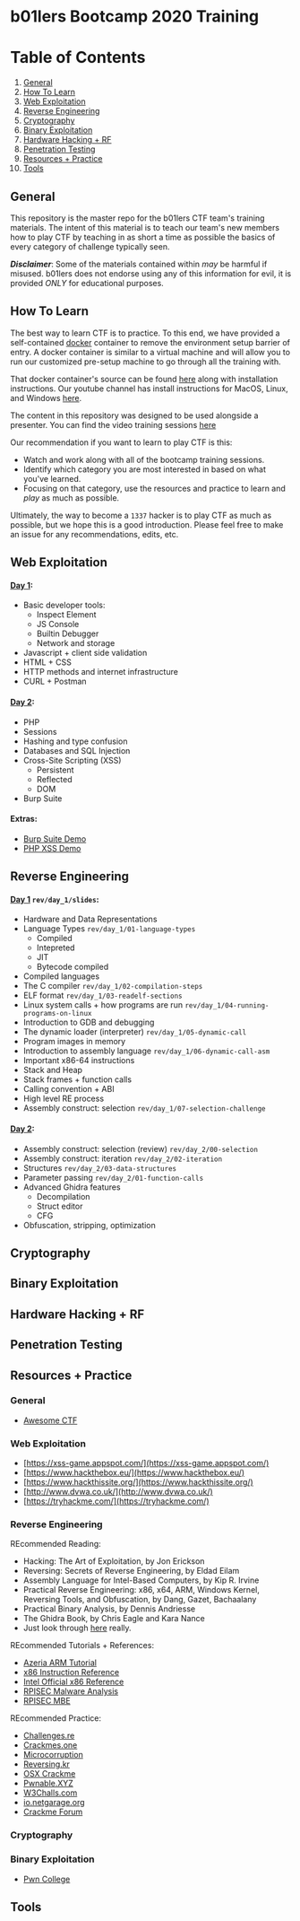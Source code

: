 # b01lers Bootcamp 2020 Training

# Table of Contents
1. [General](#general)
2. [How To Learn](#howto)
3. [Web Exploitation](#web)
4. [Reverse Engineering](#re)
5. [Cryptography](#crypto)
6. [Binary Exploitation](#pwn)
7. [Hardware Hacking + RF](#hardware)
8. [Penetration Testing](#pentesting)
9. [Resources + Practice](#resources)
10. [Tools](#tools)

## General <a name="general" />

This repository is the master repo for the b01lers CTF team's training materials. The intent of this material is to teach our team's new members how to play CTF by teaching in as short a time as possible the basics of every category of challenge typically seen. 

***Disclaimer***: Some of the materials contained within *may* be harmful if misused. b01lers does not endorse using any of this information for evil, it is provided _ONLY_ for educational purposes.


## How To Learn <a name="howto" />

The best way to learn CTF is to practice. To this end, we have provided a self-contained [docker](https://www.docker.com/) container to remove the environment setup barrier of entry. A docker container is similar to a virtual machine and will allow you to run our customized pre-setup machine to go through all the training with.

That docker container's source can be found [here](https://github.com/b01lers/bootcamp-docker-2020) along with installation instructions. Our youtube channel has install instructions for MacOS, Linux, and Windows [here](https://www.youtube.com/watch?v=a66mwylcXVU&list=PLdGU-K4Khkr_vuAVPbIBPgDfi9jq3PuYl).

The content in this repository was designed to be used alongside a presenter. You can find the video training sessions [here](https://www.youtube.com/playlist?list=PLdGU-K4Khkr8iqzOdjKKj1QLmJJnks5fO)

Our recommendation if you want to learn to play CTF is this:
- Watch and work along with all of the bootcamp training sessions.
- Identify which category you are most interested in based on what you've learned.
- Focusing on that category, use the resources and practice to learn and *play* as much as possible.

Ultimately, the way to become a `1337` hacker is to play CTF as much as possible, but we hope this is a good introduction. Please feel free to make an issue for any recommendations, edits, etc.

## Web Exploitation <a name="web" />

#### [Day 1](https://www.youtube.com/watch?v=FvSDpqVoeNQ):
- Basic developer tools:
    - Inspect Element
    - JS Console
    - Builtin Debugger
    - Network and storage
- Javascript + client side validation
- HTML + CSS
- HTTP methods and internet infrastructure
- CURL + Postman

#### [Day 2](https://www.youtube.com/watch?v=k962ILypsvM):
- PHP
- Sessions
- Hashing and type confusion
- Databases and SQL Injection
- Cross-Site Scripting (XSS)
    - Persistent
    - Reflected
    - DOM
- Burp Suite

#### Extras:
- [Burp Suite Demo](https://www.youtube.com/watch?v=F_CuwnTUc54)
- [PHP XSS Demo](https://www.youtube.com/watch?v=RStTjA32f8A)

## Reverse Engineering <a name="re" />

#### [Day 1](https://www.youtube.com/watch?v=j6nj3uMp-dg) `rev/day_1/slides`:
- Hardware and Data Representations
- Language Types `rev/day_1/01-language-types`
    - Compiled
    - Intepreted
    - JIT
    - Bytecode compiled
- Compiled languages
- The C compiler `rev/day_1/02-compilation-steps`
- ELF format `rev/day_1/03-readelf-sections`
- Linux system calls + how programs are run `rev/day_1/04-running-programs-on-linux`
- Introduction to GDB and debugging
- The dynamic loader (interpreter) `rev/day_1/05-dynamic-call`
- Program images in memory
- Introduction to assembly language `rev/day_1/06-dynamic-call-asm`
- Important x86-64 instructions
- Stack and Heap
- Stack frames + function calls
- Calling convention + ABI
- High level RE process
- Assembly construct: selection `rev/day_1/07-selection-challenge`

#### [Day 2](https://www.youtube.com/watch?v=9zhFV-j8VyE):
- Assembly construct: selection (review) `rev/day_2/00-selection`
- Assembly construct: iteration `rev/day_2/02-iteration`
- Structures `rev/day_2/03-data-structures`
- Parameter passing `rev/day_2/01-function-calls`
- Advanced Ghidra features
    - Decompilation
    - Struct editor
    - CFG
- Obfuscation, stripping, optimization

## Cryptography <a name="crypto" />

## Binary Exploitation <a name="pwn" />


## Hardware Hacking + RF <a name="hardware" />


## Penetration Testing <a name="pentesting" />



## Resources + Practice <a name="resources" />

### General
- [Awesome CTF](https://github.com/apsdehal/awesome-ctf)

### Web Exploitation 
- [https://xss-game.appspot.com/](https://xss-game.appspot.com/)
- [https://www.hackthebox.eu/](https://www.hackthebox.eu/)
- [https://www.hackthissite.org/](https://www.hackthissite.org/)
- [http://www.dvwa.co.uk/](http://www.dvwa.co.uk/)
- [https://tryhackme.com/](https://tryhackme.com/)

### Reverse Engineering

REcommended Reading:
- Hacking: The Art of Exploitation, by Jon Erickson
- Reversing: Secrets of Reverse Engineering, by Eldad Eilam
- Assembly Language for Intel-Based Computers, by Kip R. Irvine
- Practical Reverse Engineering: x86, x64, ARM, Windows Kernel, Reversing Tools, and Obfuscation, by Dang, Gazet, Bachaalany
- Practical Binary Analysis, by Dennis Andriesse
- The Ghidra Book, by Chris Eagle and Kara Nance
- Just look through [here](https://nostarch.com/catalog/security) really.

REcommended Tutorials + References:
- [Azeria ARM Tutorial](https://azeria-labs.com/writing-arm-assembly-part-1/)
- [x86 Instruction Reference](https://www.felixcloutier.com/x86/)
- [Intel Official x86 Reference](https://software.intel.com/content/www/us/en/develop/articles/intel-sdm.html)
- [RPISEC Malware Analysis](https://github.com/RPISEC/Malware)
- [RPISEC MBE](https://github.com/RPISEC/MBE)

REcommended Practice:
- [Challenges.re](https://challenges.re/)
- [Crackmes.one](https://crackmes.one/)
- [Microcorruption](https://microcorruption.com/)
- [Reversing.kr](https://reversing.kr/challenge.php)
- [OSX Crackme](https://reverse.put.as/crackmes/)
- [Pwnable.XYZ](https://pwnable.xyz/challenges/)
- [W3Challs.com](https://w3challs.com/challenges/list/reversing)
- [io.netgarage.org](http://io.netgarage.org/)
- [Crackme Forum](https://0x00sec.org/c/reverse-engineering/challenges/13)

### Cryptography

### Binary Exploitation

- [Pwn College](https://pwn.college/)

## Tools <a name="tools" />
